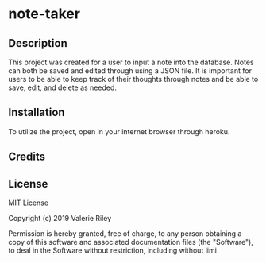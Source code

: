 # note-taker

## Description 

This project was created for a user to input a note into the database. Notes can both be saved and edited through using a JSON file.
It is important for users to be able to keep track of their thoughts through notes and be able to save, edit, and delete as needed.


## Installation

To utilize the project, open in your internet browser through heroku.

## Credits


## License

MIT License

Copyright (c) 2019 Valerie Riley

Permission is hereby granted, free of charge, to any person obtaining a copy
of this software and associated documentation files (the "Software"), to deal
in the Software without restriction, including without limi